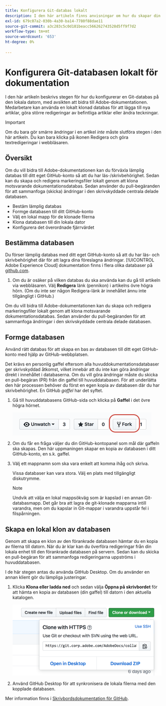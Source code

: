 ```yaml
---
title: Konfigurera Git-databas lokalt
description: I den här artikeln finns anvisningar om hur du skapar din lokala Git-databas och bidrar till Adobe-dokumentationen, inklusive förgrening och kloning.
exl-id: 679c07a2-030b-4a30-ba14-7780f88dae11
source-git-commit: a3c283c5c0d181beacc566262743528d5ff9f7d2
workflow-type: tm+mt
source-wordcount: '653'
ht-degree: 0%

---
```


# Konfigurera Git-databasen lokalt för dokumentation

I den här artikeln beskrivs stegen för hur du konfigurerar en Git-databas på den lokala datorn, med avsikten att bidra till Adobe-dokumentationen. Medarbetare kan använda en lokalt klonad databas för att lägga till nya artiklar, göra större redigeringar av befintliga artiklar eller ändra teckningar.

>[!IMPORTANT]
>Om du bara gör smärre ändringar i en artikel *inte* måste slutföra stegen i den här artikeln. Du kan bara klicka på ikonen Redigera och göra textredigeringar i webbläsaren.

## Översikt

Om du vill bidra till Adobe-dokumentationen kan du förväxla lämplig databas till ditt eget GitHub-konto så att du har läs-/skrivbehörighet. Sedan kan du skapa och redigera markeringsfiler lokalt genom att klona motsvarande dokumentationsdatabas. Sedan använder du pull-begäranden för att sammanfoga (skicka) ändringar i den skrivskyddade centrala delade databasen.

* Bestäm lämplig databas
* Formge databasen till ditt GitHub-konto
* Välj en lokal mapp för de klonade filerna
* Klona databasen till din lokala dator
* Konfigurera det överordnade fjärrvärdet

## Bestämma databasen

Du förser lämplig databas med ditt eget GitHub-konto så att du har läs- och skrivbehörighet där för att lagra dina föreslagna ändringar. [!UICONTROL Adobe Experience Cloud] dokumentation finns i flera olika databaser på [github.com](https://www.github.com/adobedocs).

1. Om du är osäker på vilken databas du ska använda kan du gå till artikeln via webbläsaren. Välj **Redigera** länk (pennikon) i artikelns övre högra hörn. (Om du inte ser någon Redigera-länk är innehållet ännu inte tillgängligt i GitHub.)

Om du vill bidra till Adobe-dokumentationen kan du skapa och redigera markeringsfiler lokalt genom att klona motsvarande dokumentationsdatabas. Sedan använder du pull-begäranden för att sammanfoga ändringar i den skrivskyddade centrala delade databasen.

<!---
![GitHub Triangle](/assets/git-and-github-initial-setup.png)

If you're new to GitHub, watch the following video for a conceptual overview of the forking and cloning process:

>[!VIDEO https://channel9.msdn.com/Blogs/CoolMoose/Git-Repository-Setup/player]
-->

## Formge databasen

Använd rätt databas för att skapa en bas av databasen till ditt eget GitHub-konto med hjälp av GitHub-webbplatsen.

Det krävs en personlig gaffel eftersom alla huvuddokumentationsdatabaser ger skrivskyddad åtkomst, vilket innebär att du inte kan göra ändringar direkt i innehållet i databaserna. Om du vill göra ändringar måste du skicka en pull-begäran (PR) från din gaffel till huvuddatabasen. För att underlätta den här processen behöver du först en egen kopia av databasen där du har skrivbehörighet. En GitHub *gaffel* har det syftet.

1. Gå till huvuddatabasens GitHub-sida och klicka på **Gaffel** i det övre högra hörnet.

   ![GitHub-gaffel](assets/fork-simple.png)

1. Om du får en fråga väljer du din GitHub-kontopanel som mål där gaffeln ska skapas. Den här uppmaningen skapar en kopia av databasen i ditt GitHub-konto, en s.k. gaffel.

1. Välj ett mappnamn som ska vara enkelt att komma ihåg och skriva.

   Vissa databaser kan vara stora. Välj en plats med tillgängligt diskutrymme.

   >[!NOTE]
   >
   >Undvik att välja en lokal mappsökväg som är kapslad i en annan Git-databasmapp. Det går bra att lagra de git-klonade mapparna intill varandra, men om du kapslar in Git-mappar i varandra uppstår fel i filspårningen.

## Skapa en lokal klon av databasen

Genom att skapa en klon av den förankrade databasen hämtar du en kopia av filerna till datorn. När du är klar kan du överföra redigeringar från din lokala enhet till den förankrade databasen på servern. Sedan kan du skicka en pull-begäran för att sammanfoga redigeringarna uppströms i huvuddatabasen.

I de här stegen antas du använda GitHub Desktop. Om du använder en annan klient gör du lämpliga justeringar.

1. Klicka **Klona eller ladda ned** och sedan välja **Öppna på skrivbordet** för att hämta en kopia av databasen (din gaffel) till datorn i den aktuella katalogen.

   ![Klonrepo](assets/clone-pulldown.png)

1. Använd GitHub Desktop för att synkronisera de lokala filerna med den kopplade databasen.

Mer information finns i [Skrivbordsdokumentation för GitHub](https://help.github.com/desktop/).
